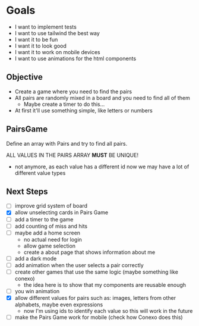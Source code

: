 # Goals

- I want to implement tests
- I want to use tailwind the best way
- I want it to be fun
- I want it to look good
- I want it to work on mobile devices
- I want to use animations for the html components


## Objective

- Create a game where you need to find the pairs
- All pairs are randomly mixed in a board and you need to find all of them
  - Maybe create a timer to do this...
- At first it'll use something simple, like letters or numbers

## PairsGame

Define an array with Pairs and try to find all pairs.

ALL VALUES IN THE PAIRS ARRAY **MUST** BE UNIQUE!
- not anymore, as each value has a different id now we may have a lot of different value types


## Next Steps

- [ ] improve grid system of board
- [x] allow unselecting cards in Pairs Game
- [ ] add a timer to the game
- [ ] add counting of miss and hits
- [ ] maybe add a home screen
   -  no actual need for login
   -  allow game selection
   -  create a about page that shows information about me
- [ ] add a dark mode
- [ ] add animation when the user selects a pair correctly
- [ ] create other games that use the same logic (maybe something like conexo)
  - the idea here is to show that my components are reusable enough
- [ ] you win animation
- [x] allow different values for pairs such as: images, letters from other alphabets, maybe even expressions
  - now I'm using ids to identify each value so this will work in the future
- [ ] make the Pairs Game work for mobile (check how Conexo does this)